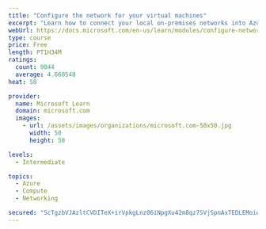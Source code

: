 ```yaml
---
title: "Configure the network for your virtual machines"
excerpt: "Learn how to connect your local on-premises networks into Azure using virtual networks, VPN gateways, and Azure ExpressRoute."
webUrl: https://docs.microsoft.com/en-us/learn/modules/configure-network-for-azure-virtual-machines/
type: course
price: Free
length: PT1H34M
ratings:
  count: 9044
  average: 4.660548
heat: 58

provider:
  name: Microsoft Learn
  domain: microsoft.com
  images:
    - url: /assets/images/organizations/microsoft.com-50x50.jpg
      width: 50
      height: 50

levels:
  - Intermediate

topics:
  - Azure
  - Compute
  - Networking

secured: "ScTgzbVJAzltCVDITeX+irVpkgLnz06iNpgXu42m8qz7SVjSpnAxTEDLEMoiq96ICRY8Rc0+HLM+ANQBcHdxVXBnJeQatb7xbazAFTuPm/M0naBLZw5VQfpEBQ+tQht2ABm5OI6sGUJ9rhL0aANSHiEqTkVJPcoRMf/JMehQt1gP2YWLQL4f2XkOZ4/4DEVOwGprX+6JrbV8+2UbwxxXkqSB27aCVQksvsFetb0cLgSf7pov6BpaBOLC6jUCeZxljERHy3kTyCBfYnjfOxp7L/q7t7uaPw2g2mD9wp/2cq3gWhFFmhC4fDC4GboLWiHUpfxuQod37IFVKM9VsV7uGRLVyY0Kv2IXeogyqFPWUZRqaqFe8CVVlyMY6/bpzDMBHsEfanx83XM+wSO6FqLUWDPSEWIrXqzzkjr+srl9ZYE=;U8Y653Y1LBDchKJnY/YWsA=="
---
```


